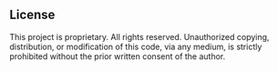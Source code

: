 ## License

This project is proprietary. All rights reserved. Unauthorized copying, distribution, or modification of this code, via any medium, is strictly prohibited without the prior written consent of the author.
